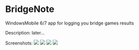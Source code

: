 # BridgeNote
WindowsMobile 6/7 app for logging you bridge games results

Description: later...

Screenshots:
<img src='http://oi62.tinypic.com/35bf2hi.jpg' />
<img src='http://oi58.tinypic.com/ipt8x2.jpg' />
<img src='http://oi61.tinypic.com/206kapj.jpg' />
<img src='http://oi62.tinypic.com/ad1f8x.jpg' />
